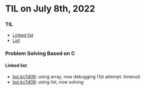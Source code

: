 # **TIL on July 8th, 2022**

### TIL
- [Linked list](../../../Languages/C/linked-list-07-07-2022.md)
- [List](../../../Languages/C/list-07-08-2022.md)

### Problem Solving Based on C
#### Linked list
- [boj.kr/1406](../../../Problem%20Solving/boj/Linked%20list/1406-07-08-2022.cpp): using array, now debugging (1st attempt: timeout)
- [boj.kr/1406](../../../Problem%20Solving/boj/Linked%20list/1406-1-07-08-2022.cpp): using list, now solving